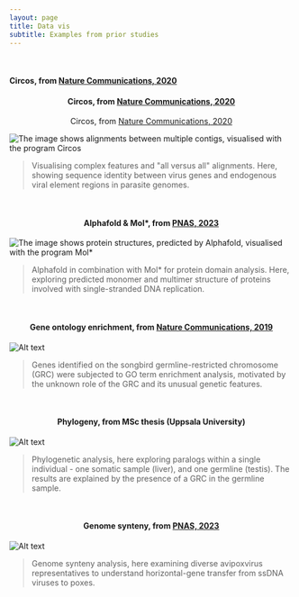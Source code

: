 ```yaml
---
layout: page
title: Data vis
subtitle: Examples from prior studies
---
```


<br/>

#### Circos, from [Nature Communications, 2020](https://www.nature.com/articles/s41467-020-18474-w)


#### <center> Circos, from [Nature Communications, 2020](https://www.nature.com/articles/s41467-020-18474-w) </center>

<center> Circos, from <a href="https://www.nature.com/articles/s41467-020-18474-w">Nature Communications, 2020</a> </center>

![The image shows alignments between multiple contigs, visualised with the program Circos](https://CormacKinsella.github.io/assets/img/data_vis-treebeard-circos.png "Circos for visualising complex features and multiple alignments")

>Visualising complex features and "all versus all" alignments. Here, showing sequence identity between virus genes and endogenous viral element regions in parasite genomes.

<br/>

#### <center> Alphafold & Mol*, from [PNAS, 2023](https://www.pnas.org/doi/10.1073/pnas.2303844120) </center>

![The image shows protein structures, predicted by Alphafold, visualised with the program Mol*](https://CormacKinsella.github.io/assets/img/data_vis-PNAS_alphafold.png "Alphafold protein/domain structure analysis")

>Alphafold in combination with Mol* for protein domain analysis. Here, exploring predicted monomer and multimer structure of proteins involved with single-stranded DNA replication.

<br/>

#### <center> Gene ontology enrichment, from [Nature Communications, 2019](https://www.nature.com/articles/s41467-019-13427-4) </center>

![Alt text](https://CormacKinsella.github.io/assets/img/data_vis-GRC-GO-enrichment.png "Gene ontology enrichment on the zebra finch germline-restricted chromosome")

>Genes identified on the songbird germline-restricted chromosome (GRC) were subjected to GO term enrichment analysis, motivated by the unknown role of the GRC and its unusual genetic features.

<br/>

#### <center> Phylogeny, from MSc thesis (Uppsala University) </center>

![Alt text](https://CormacKinsella.github.io/assets/img/data_vis-UU-thesis-GRC_27L4.jpg "Divergent paralogs within a single zebra finch individual")

>Phylogenetic analysis, here exploring paralogs within a single individual - one somatic sample (liver), and one germline (testis). The results are explained by the presence of a GRC in the germline sample.

<br/>

#### <center> Genome synteny, from [PNAS, 2023](https://www.pnas.org/doi/10.1073/pnas.2303844120) </center>

![Alt text](https://CormacKinsella.github.io/assets/img/data_vis-Draup-genome-synteny.png "text")

>Genome synteny analysis, here examining diverse avipoxvirus representatives to understand horizontal-gene transfer from ssDNA viruses to poxes.

<br/>